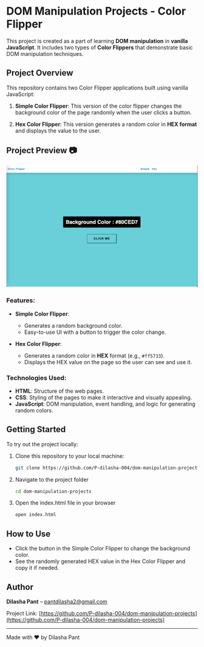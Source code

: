 # DOM Manipulation Projects - Color Flipper

This project is created as a part of learning **DOM manipulation** in **vanilla JavaScript**. It includes two types of **Color Flippers** that demonstrate basic DOM manipulation techniques.

## Project Overview

This repository contains two Color Flipper applications built using vanilla JavaScript:

1. **Simple Color Flipper**: This version of the color flipper changes the background color of the page randomly when the user clicks a button.

2. **Hex Color Flipper**: This version generates a random color in **HEX format** and displays the value to the user.

## Project Preview 📷

![Color Flipper Preview](https://raw.githubusercontent.com/P-dilasha-004/dom-manipulation-projects/main/color_flipper/images/color_flipper_preview.png)

### Features:
- **Simple Color Flipper**:
  - Generates a random background color.
  - Easy-to-use UI with a button to trigger the color change.

- **Hex Color Flipper**:
  - Generates a random color in **HEX** format (e.g., `#ff5733`).
  - Displays the HEX value on the page so the user can see and use it.
    

### Technologies Used:
- **HTML**: Structure of the web pages.
- **CSS**: Styling of the pages to make it interactive and visually appealing.
- **JavaScript**: DOM manipulation, event handling, and logic for generating random colors.

## Getting Started

To try out the project locally:

1. Clone this repository to your local machine:

   ```bash
   git clone https://github.com/P-dilasha-004/dom-manipulation-projects.git

2. Navigate to the project folder

   ```bash
   cd dom-manipulation-projects

3. Open the index.html file in your browser

   ```bash
   open index.html

## How to Use

  - Click the button in the Simple Color Flipper to change the background color.
  - See the randomly generated HEX value in the Hex Color Flipper and copy it if needed.

## Author

**Dilasha Pant** – [pantdilasha2@gmail.com](mailto:pantdilasha2@gmail.com)

Project Link: [https://github.com/P-dilasha-004/dom-manipulation-projects](https://github.com/P-dilasha-004/dom-manipulation-projects)

---

Made with ♥️ by Dilasha Pant
